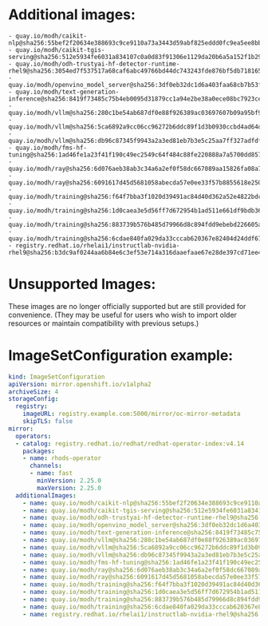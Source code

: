 # Additional images:
    - quay.io/modh/caikit-nlp@sha256:55bef2f20634e388693c9ce9110a73a3443d59abf825eddd0fc9ea5ee8bb78d1
    - quay.io/modh/caikit-tgis-serving@sha256:512e5934fe6031a834107c0a0d83f91306e1129da20b6a5a152f1b291882b231
    - quay.io/modh/odh-trustyai-hf-detector-runtime-rhel9@sha256:3054ed7f537517a68caf6abc49766bd44dc743243fde876bf5db718165c5cb38
    - quay.io/modh/openvino_model_server@sha256:3df0eb32dc1d6a403faa68cb7b53f57c165a9dea7a0310dc4fd66e9480ab44f6
    - quay.io/modh/text-generation-inference@sha256:8419f73485c75b4eb0095d31879cc1a94e2be38a0ece08bc7923cef9cdd9444a
    - quay.io/modh/vllm@sha256:280c1be54ab687df0e88f926389ac03697607b09a95bf9f68859d5b90342e83f
    - quay.io/modh/vllm@sha256:5ca6892a9cc06cc96272b6ddc89f1d3b0930ccbd4ad64d07f2c095f7f473056a
    - quay.io/modh/vllm@sha256:db96c87345f9943a2a3ed81eb7b3e5c25aa7ff327adfdfd4aabf1f4dcd136970
    - quay.io/modh/fms-hf-tuning@sha256:1ad46fe1a23f41f190c49ec2549c64f484c88fe220888a7a5700dd857ca243cc
    - quay.io/modh/ray@sha256:6d076aeb38ab3c34a6a2ef0f58dc667089aa15826fa08a73273c629333e12f1e
    - quay.io/modh/ray@sha256:6091617d45d5681058abecda57e0ee33f57b8855618e2509f1a354a20cc3403c
    - quay.io/modh/training@sha256:f64f7bba3f1020d39491ac84d40d362a52e4822bdc11a33cfff021178b7c4097
    - quay.io/modh/training@sha256:1d0caea3e5d56ff7d672954b1ad511e661df9bdb364d56879961169a4ca8dae0
    - quay.io/modh/training@sha256:883739b576b485d79966d8c894fdd9ebebd226605a2abe8b33593ca67c87a394
    - quay.io/modh/training@sha256:6cdae840fa029da33cccab620367e82404d24ddf67762eb4537a9bffe1af306d
    - registry.redhat.io/rhelai1/instructlab-nvidia-rhel9@sha256:b3dc9af0244aa6b84e6c3ef53e714a316daaefaae67e28de397cd71ee4b2ac7e



# Unsupported Images:
These images are no longer officially supported but are still provided for convenience.
(They may be useful for users who wish to import older resources or maintain compatibility with previous setups.)

# ImageSetConfiguration example:
```yaml
kind: ImageSetConfiguration
apiVersion: mirror.openshift.io/v1alpha2
archiveSize: 4
storageConfig:
  registry: 
    imageURL: registry.example.com:5000/mirror/oc-mirror-metadata
    skipTLS: false                       
mirror:
  operators:
  - catalog: registry.redhat.io/redhat/redhat-operator-index:v4.14
    packages:
    - name: rhods-operator
      channels:
      - name: fast
        minVersion: 2.25.0
        maxVersion: 2.25.0
  additionalImages:   
    - name: quay.io/modh/caikit-nlp@sha256:55bef2f20634e388693c9ce9110a73a3443d59abf825eddd0fc9ea5ee8bb78d1
    - name: quay.io/modh/caikit-tgis-serving@sha256:512e5934fe6031a834107c0a0d83f91306e1129da20b6a5a152f1b291882b231
    - name: quay.io/modh/odh-trustyai-hf-detector-runtime-rhel9@sha256:3054ed7f537517a68caf6abc49766bd44dc743243fde876bf5db718165c5cb38
    - name: quay.io/modh/openvino_model_server@sha256:3df0eb32dc1d6a403faa68cb7b53f57c165a9dea7a0310dc4fd66e9480ab44f6
    - name: quay.io/modh/text-generation-inference@sha256:8419f73485c75b4eb0095d31879cc1a94e2be38a0ece08bc7923cef9cdd9444a
    - name: quay.io/modh/vllm@sha256:280c1be54ab687df0e88f926389ac03697607b09a95bf9f68859d5b90342e83f
    - name: quay.io/modh/vllm@sha256:5ca6892a9cc06cc96272b6ddc89f1d3b0930ccbd4ad64d07f2c095f7f473056a
    - name: quay.io/modh/vllm@sha256:db96c87345f9943a2a3ed81eb7b3e5c25aa7ff327adfdfd4aabf1f4dcd136970
    - name: quay.io/modh/fms-hf-tuning@sha256:1ad46fe1a23f41f190c49ec2549c64f484c88fe220888a7a5700dd857ca243cc
    - name: quay.io/modh/ray@sha256:6d076aeb38ab3c34a6a2ef0f58dc667089aa15826fa08a73273c629333e12f1e
    - name: quay.io/modh/ray@sha256:6091617d45d5681058abecda57e0ee33f57b8855618e2509f1a354a20cc3403c
    - name: quay.io/modh/training@sha256:f64f7bba3f1020d39491ac84d40d362a52e4822bdc11a33cfff021178b7c4097
    - name: quay.io/modh/training@sha256:1d0caea3e5d56ff7d672954b1ad511e661df9bdb364d56879961169a4ca8dae0
    - name: quay.io/modh/training@sha256:883739b576b485d79966d8c894fdd9ebebd226605a2abe8b33593ca67c87a394
    - name: quay.io/modh/training@sha256:6cdae840fa029da33cccab620367e82404d24ddf67762eb4537a9bffe1af306d
    - name: registry.redhat.io/rhelai1/instructlab-nvidia-rhel9@sha256:b3dc9af0244aa6b84e6c3ef53e714a316daaefaae67e28de397cd71ee4b2ac7e




```

